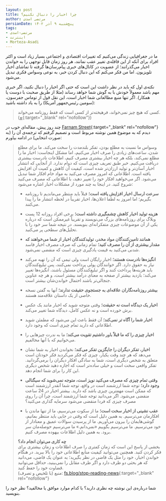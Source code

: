 ```yaml
---
layout: post
title: چرا اخبار را دنبال نکنیم؟
author: مرتضی اسدی
persianDate: پنج‌شنبه ۹ آذر ۱۴۰۲
tags:
- مرتضی-اسدی
- اینترنت
- Morteza-Asadi
---
```

ما در جغرافیایی زندگی می‌کنیم که تغییرات اقتصادی و اجتماعی بسیار زیاد است و اکثر افراد برای آنکه از این قافله‌ی تغییر عقب نمانند، هر روز زمان قابل توجهی را به خواندن اخبار می‌گذرانند؛ از عضویت در کانال‌های خبری پیام‌رسان‌ها گرفته تا تماشای اخبار تلویزیون. اما من فکر می‌کنم که این دنبال کردن خبر، به نوعی وسواس فکری تبدیل می‌شود.



نکته‌ی اول که باید در نظر داشت این است که حتی اگر اخبار را دنبال نکنید، اگر خبری مهم باشد معمولاً خودش با به گوش شما خواهد رساند (مثلا از طریق صحبت با دوست یا همکار). اگر تنها منبع مطالعاتی شما اخبار است، این نقل قول از توماس جفرسون، (سومین رئیس‌جمهور آمریکا) را به یاد داشته باشید:

> کسی که هیچ چیز نمی‌خواند، فرهیخته‌تر از کسی است که فقط روزنامه می‌خواند. ([+](https://bamotamem.ir/reading-news/){:target="_blank" rel="nofollow"})

چند روز پیش، مقاله‌‌ای خوب در [Farnam Street](https://fs.blog/stop-reading-news/){:target="_blank" rel="nofollow"} دیدم که به موضوع همین نوشته مربوط است و تصمیم گرفتم که ترجمه‌ی آن را (به صورت انتخابی) در ادامه بیاورم:

> وسواس ما نسبت به مطلع بودن، تفکر بلندمدت را سخت می‌کند. ما برای مطلع شدن، ساعت‌های زیادی را صرف اخبار می‌کنیم، اما مشکل اینجاست: اخبار ما را مطلع نمی‌کند، بلکه هر چه اخبار بیشتری مصرف کنیم، اطلاعات نادرست بیشتری دریافت می‌کنیم. خبر طبق تعریف چیزی است که دوام ندارد. از آنجایی که انتشار اخبار آسان‌تر و تولید ارزان‌تر شده است، کیفیت آن کاهش و کمیت آن افزایش یافته است. اطلاعاتی که امروز مصرف می‌کنید به مواد خام افکار شما تبدیل می‌شود. اگر می‌خواهید افکار خود را تغییر دهید، با اطلاعاتی که مصرف می‌کنید شروع کنید. در اینجا به چند مورد از مشکلات اخبار اشاره می‌شود:
>
> - **سرعت ارسال اخبار افزایش یافته است؛** قبلاً باید منتظر می‌ماندیم تا روزنامه بگیریم؛ اما امروز به لطفا اعلان‌ها، اخبار تقریباً در لحظه انتشار ما را پیدا می‌کنند.
> 
> - **هزینه تولید اخبار کاهش چشمگیری داشته است؛** برخی افراد روزانه 12 پست وبلاگ برای روزنامه‌های بزرگ می‌نویسند و تقریباً غیرممکن است که درباره یکی از آن موضوعات چیزی متفکرانه‌ای بنویسند. در نتیجه شما سر خود را با تحلیل‌های سطحی پر می‌کنید.
> 
> - **همانند تامین‌کنندگان مواد مخدر، تولیدکنندگان اخبار از شما می‌خواهند که مقدار بیشتری از آن را مصرف کنید؛** تمام زمانی که صرف مصرف اخبار فاسد شدنی می‌کنید به قیمت یادگیری چیزی است که منقضی نمی‌شود.
> 
> - **انگیزه‌ها نادرست هستند؛** اخبار رایگان است ولی تیمی که آن را تهیه می‌کند نیاز به حقوق دارد. اگر خوانندگان پولی پرداخت نمی‌کنند، پس تبلیغ‌کنندگان باید هزینه‌ها پرداخت کنند و اگر تبلیغ‌کنندگان مسئول باشند، انگیزه‌ها تغییر می‌کند؛ بازدید بیشتر از صفحه به معنای درآمد بیشتر است، و هر چه عناوین جنجالی‌تر باشند احتمال خواندن‌شان بیشتر است.
> - **بیشتر روزنامه‌نگاران علاقه‌ای به جستجوی حقیقت ندارند؛** آنها به گفتن نسخه خاصی از یک داستان علاقه‌مند هستند.
> 
> - **اخبار یک دیدگاه است نه حقیقت؛** وقتی متوجه شوید که اخبار مانند یک عکس برش خورده است و نه عکس کامل، دیدگاه شما تغییر می‌کند.
> 
> - **اخبار شما را آگاه تر نمی‌کند؛** آن فقط باعث این می‌شود که مطمئن شوید اطلاعاتی که دارید تمام چیزی است که وجود دارد.
> 
> - **اخبار چیزی را که ما قبلاً باور داشتیم تقویت می‌کند؛** ما به ندرت چیزهایی را می‌خوانیم که با آنها مخالفیم.
> 
> - **اخبار، تفکر دیگران را جایگزین تفکر می‌کند؛** نخواندن اخبار به شما نشان می‌دهد که هر چند وقت یکبار، چیزی که فکر می‌کردید فکر خودتان است متعلق به شخص دیگری است، شما به سادگی افکار دیگران را برمی‌گردانید. تفکر واقعی سخت است و خیلی ساده‌تر است که اجازه دهید شخص دیگری این کار را برای شما انجام دهد.
> 
> - **وقتی تمام چیزی که مصرف می‌کنید نویز است، متوجه نمی‌شوید که سیگنالی وجود دارد؛** توجه شما ارزشمند است در واقع، توجه شما آنقدر ارزشمند است که ممکن است مهمترین چیزی باشد که دارید. بیشتر اخبار در 24 ساعت منقضی می‌شود. اگر می‌دانید توجه شما ارزشمند است، چرا آن را روی مصرف چیزی که فردا منقضی می‌شود سرمایه گذاری می‌کنید؟
> 
> - **عقب نشینی از اخبار سخت است؛** ما از سکوت می‌ترسیم، ما از تنها ماندن با افکارمان می‌ترسیم. به همین دلیل است که وقتی در جایی باید منتظر بمانیم، گوشی‌هایمان را بیرون می‌آوریم. ما از پرسیدن سوالات عمیق و معنادار از خود می‌ترسیم. ما می‌ترسیم بگوییم «نمی‌دانم.» ما می‌ترسیم حوصله‌مان سر برود. به همین دلیل اطلاعات بیهوده مصرف کنیم.
>
> **چه کاری می‌توان انجام داد؟**\
> بخشی از پاسخ این است که زمان کمتری را صرف اطلاعات و زمان بیشتری برای فکر کردن کنید. همچنین می‌توانید کیفیت منابع اطلاعاتی خود را بالا ببرید. در هنگام خواندن اخبار، خود را مثل یک قاضی در نظر بگیرید؛ به عنوان یک قاضی، می‌دانید که هر بحثی دو طرف دارد و اگر طرف مقابل را نمی‌بینید، حداقل می‌توانید قضاوت خود را حفظ کنید.\
> منبع (با تلخیص و تصرف): [fs.blog/stop-reading-news](https://fs.blog/stop-reading-news/){:target="_blank" rel="nofollow"}

شما درباره‌ی این نوشته چه نظری دارید؟ با کدام موارد موافق یا مخالفید؟ نظر خود را بنویسید.
